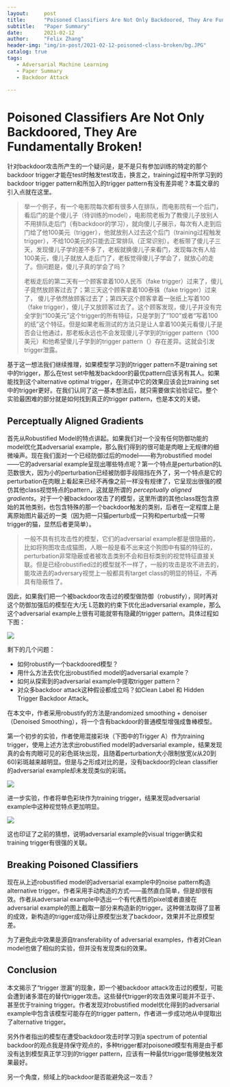```yaml
---
layout:     post
title:      "Poisoned Classifiers Are Not Only Backdoored, They Are Fundamentally Broken!"
subtitle:   "Paper Summary"
date:       2021-02-12
author:     "Felix Zhang"
header-img: "img/in-post/2021-02-12-poisoned-class-broken/bg.JPG"
catalog: true
tags:
   - Adversarial Machine Learning
   - Paper Summary
   - Backdoor Attack

---
```


# Poisoned Classifiers Are Not Only Backdoored, They Are Fundamentally Broken!

针对backdoor攻击所产生的一个疑问是，是不是只有参加训练的特定的那个backdoor trigger才能在test时触发test攻击，换言之，training过程中所学习到的backdoor trigger pattern和所加入的trigger pattern有没有差异呢？本篇文章的引入点就在这里。

> 举一个例子，有一个电影院每次都有很多人在排队，而电影院有一个后门，看后门的是个傻儿子（待训练的model），电影院老板为了教傻儿子放别人不用排队走后门（有backdoor的学习），就向傻儿子展示，每次有人走到后门给了他100美元（trigger），他就放别人过去这个后门（training过程触发trigger），不给100美元的只能去正常排队（正常识别）。老板带了傻儿子三天，发现傻儿子学的差不多了，老板就换傻儿子来看门，发现每次有人给100美元，傻儿子就放人走后门了，老板觉得傻儿子学会了，就放心的走了。但问题是，傻儿子真的学会了吗？
>
> 老板走后的第二天有一个顾客拿着100人民币（fake trigger）过来了，傻儿子竟然放顾客过去了；第三天这个顾客拿着100泰铢（fake trigger）过来了， 傻儿子依然放顾客过去了；第四天这个顾客拿着一张纸上写着100（fake trigger），傻儿子又放顾客过去了。这个顾客发现，傻儿子并没有完全学到“100美元”这个trigger的所有特征，只是学到了“100”或者“写着100的纸”这个特征。但是如果老板测试的方法只是让人拿着100美元看傻儿子是否会让他通过，那老板永远也不会发现傻儿子学到的trigger pattern（100美元）和他希望傻儿子学到的trigger pattern（）存在差异。这就会引发trigger泄露。

基于这一想法我们继续推理，如果模型学习到的trigger pattern不是training set中的trigger，那么在test set中触发backdoor的最优pattern应该另有其人。如果能找到这个alternative optimal trigger，在测试中它的效果应该会比training set中的trigger更好。在我们认同了这一基本想法后，就只需要做实验验证它。整个实验最困难的部分就是如何找到真正的trigger pattern，也是本文的关键。

## Perceptually Aligned Gradients

首先从Robustified Model的特点讲起。如果我们对一个没有任何防御功能的model优化其adversarial example，那么我们得到的很可能是肉眼上无规律的细微噪声。现在我们面对一个已经防御过后的model——称为robustified model——它的adversarial example呈现出哪些特点呢？第一个特点是perturbation的L范数很大，因为小的perturbation已经被防御手段阻挡在外了，另一个特点是它的perturbation在肉眼上看起来已经不再像之前一样没有规律了，它呈现出很强的模仿其他class视觉特点的pattern，这就是所谓的 *perceptually aligned gradients*。对于一个被backdoor攻击了的模型，这里所谓的其他class既包含原始的其他类别，也包含特殊的那一个backdoor触发的类别，后者在一定程度上是离原始图片最近的一类（因为把一只猫perturb成一只狗和perturb成一只带trigger的猫，显然后者更简单）。

> 一般不具有抗攻击性的模型，它们的adversarial example都是很隐蔽的，比如将狗图攻击成猫图，人眼一般是看不出来这个狗图中有猫的特征的，perturbation非常隐蔽或者被攻击类别不会和目标类别的视觉特征直接关联。但是已经robustified过的模型就不一样了，一般的攻击是攻不进去的，能攻进去的adversary视觉上一般都具有target class的明显的特征，不再具有隐蔽性了。

因此，如果我们把一个被backdoor攻击过的模型做防御（robustify），同时再对这个防御加强后的模型在大/无 L范数的约束下优化出adversarial example，那么这个adversarial example上很有可能就带有隐藏的trigger pattern。具体过程如下图：

![](/Users/normaluhr/Documents/Git/StarkSchroedinger.github.io-master/img/in-post/2021-02-12-poisoned-class-broken/1.png)

剩下的几个问题：

* 如何robustify一个backdoored模型？
* 用什么方法去优化出robustified model的adversarial example？
* 如何从探索到的adversarial example中提取trigger pattern？
* 对众多backdoor attack这种假设都成立吗？如Clean Label 和 Hidden Trigger Backdoor Attack。

在本文中，作者采用robustify的方法是randomized smoothing + denoiser（Denoised Smoothing），将一个含有backdoor的普通模型增强成鲁棒模型。

第一个初步的实验，作者使用混接彩块（下图中的Trigger A）作为training trigger，使用上述方法求出robustified model的adversarial example，结果发现真的会有肉眼可见的彩色斑块出现，且随着perturbation大小限制放宽($\epsilon$从20到60)彩斑越来越明显。但是与之形成对比的是，没有backdoor的clean classifier的adversarial example却未发现类似的彩斑。

![](/Users/normaluhr/Documents/Git/StarkSchroedinger.github.io-master/img/in-post/2021-02-12-poisoned-class-broken/2.png)

进一步实验，作者将单色彩块作为training trigger，结果发现adversarial example中这种视觉特点更加明显。

![](/Users/normaluhr/Documents/Git/StarkSchroedinger.github.io-master/img/in-post/2021-02-12-poisoned-class-broken/3.png)

这也印证了之前的猜想，说明adversarial example的visual trigger确实和training trigger有很强的关联。

## Breaking Poisoned Classifiers

现在从上述robustified model的adversarial example中的noise pattern构造alternative trigger。作者采用手动构造的方式——虽然直白简单，但是却很有效。作者从adversarial example中选出一个有代表性的pixel或者直接在adversarial example的图上截取一部分来构造新的trigger。这种做法取得了显著的成效，新构造的trigger成功得让原模型出发了backdoor，效果并不比原模型差。

为了避免此中效果是源自transferability of adversarial examples，作者对Clean model也做了相似的实验，但并没有发现类似的效果。

## Conclusion

本文揭示了“trigger 泄漏”的现象，即一个被backdoor attack攻击过的模型，可能会遭到诸多潜在的替代trigger攻击。这些替代trigger的攻击效果可能并不亚于、甚至优于training trigger。作者发现对robustified model优化得到的adversarial example中包含该模型可能存在的trigger pattern，作者进一步成功地从中提取出了alternative trigger。

另外作者指出的模型在遭受backdoor攻击时学习到a spectrum of potential backdoor的观点我是持保守观点的，多种trigger都对poisoned模型有用是由于都没有达到模型真正学习到的trigger pattern，应该有一种最优trigger能够使触发效果最好。

另一个角度，频域上的backdoor是否能避免这一攻击？

